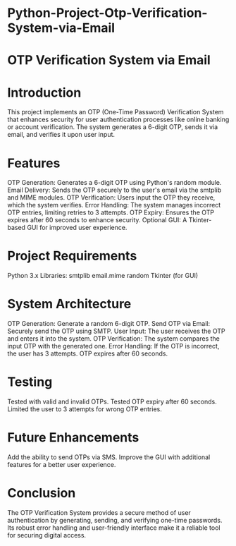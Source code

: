 # Python-Project-Otp-Verification-System-via-Email
# OTP Verification System via Email
# Introduction
This project implements an OTP (One-Time Password) Verification System that enhances security for user authentication processes like online banking or account verification. The system generates a 6-digit OTP, sends it via email, and verifies it upon user input.

# Features
OTP Generation: Generates a 6-digit OTP using Python's random module.
Email Delivery: Sends the OTP securely to the user's email via the smtplib and MIME modules.
OTP Verification: Users input the OTP they receive, which the system verifies.
Error Handling: The system manages incorrect OTP entries, limiting retries to 3 attempts.
OTP Expiry: Ensures the OTP expires after 60 seconds to enhance security.
Optional GUI: A Tkinter-based GUI for improved user experience.

# Project Requirements
Python 3.x
Libraries:
smtplib
email.mime
random
Tkinter (for GUI)

# System Architecture
OTP Generation: Generate a random 6-digit OTP.
Send OTP via Email: Securely send the OTP using SMTP.
User Input: The user receives the OTP and enters it into the system.
OTP Verification: The system compares the input OTP with the generated one.
Error Handling: If the OTP is incorrect, the user has 3 attempts. OTP expires after 60 seconds.

# Testing
Tested with valid and invalid OTPs.
Tested OTP expiry after 60 seconds.
Limited the user to 3 attempts for wrong OTP entries.

# Future Enhancements
Add the ability to send OTPs via SMS.
Improve the GUI with additional features for a better user experience.

# Conclusion
The OTP Verification System provides a secure method of user authentication by generating, sending, and verifying one-time passwords. Its robust error handling and user-friendly interface make it a reliable tool for securing digital access.


